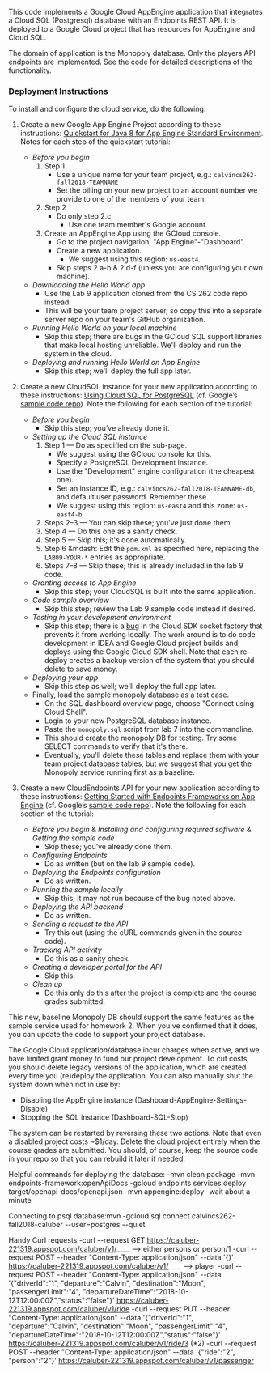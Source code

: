 This code implements a Google Cloud AppEngine application that
integrates a Cloud SQL (Postgresql) database with an Endpoints REST
API. It is deployed to a Google Cloud project that has resources for
AppEngine and Cloud SQL. 

The domain of application is the Monopoly database. Only the players
API endpoints are implemented. See the code for detailed descriptions
of the functionality.

### Deployment Instructions

To install and configure the cloud service, do the following.

1. Create a new Google App Engine Project according to these instructions:
[Quickstart for Java 8 for App Engine Standard Environment](https://cloud.google.com/appengine/docs/standard/java/quickstart).
Notes for each step of the quickstart tutorial:
    - *Before you begin*
        1. Step 1
            - Use a unique name for your team project,
                e.g.: `calvincs262-fall2018-TEAMNAME`
            - Set the billing on your new project to an account
                number we provide to one of the members of your team.
        2. Step 2
            - Do only step 2.c.
                - Use one team member's Google account.
        3. Create an AppEngine App using the GCloud console.
            - Go to the project navigation, "App Engine"-"Dashboard".
            - Create a new application.
                - We suggest using this region: `us-east4`.
            - Skip steps 2.a-b & 2.d-f (unless you are configuring your own machine).
    - *Downloading the Hello World app*
        - Use the Lab 9 application cloned from the CS 262 code repo instead.
        - This will be your team project server, so copy this into a
            separate server repo on your team's GitHub organization.
    - *Running Hello World on your local machine*
        - Skip this step; there are bugs in the GCloud SQL support libraries
            that make local hosting unreliable. We'll deploy and run the system
            in the cloud.
    - *Deploying and running Hello World on App Engine*
        - Skip this step; we'll deploy the full app later.

2. Create a new CloudSQL instance for your new application according to
these instructions:
[Using Cloud SQL for PostgreSQL](https://cloud.google.com/appengine/docs/standard/java/cloud-sql/using-cloud-sql-postgres)
(cf. Google&rsquo;s [sample code repo](https://github.com/GoogleCloudPlatform/java-docs-samples/tree/master/appengine-java8/cloudsql-postgres)).
Note the following for each section of the tutorial:
    - *Before you begin*
        - Skip this step; you&rsquo;ve already done it.
    - *Setting up the Cloud SQL instance*
        1. Step 1 &mdash; Do as specified on the sub-page.
            - We suggest using the GCloud console for this.
            - Specify a PostgreSQL Development instance.
            - Use the "Development" engine configuration
                (the cheapest one).
            - Set an instance ID,
                e.g.: `calvincs262-fall2018-TEAMNAME-db`,
                and default user password. Remember these.
            - We suggest using this region: `us-east4`
                and this zone: `us-east4-b`.
        2. Steps 2&ndash;3 &mdash; You can skip these; you've just done them.
        3. Step 4 &mdash; Do this one as a sanity check.
        4. Step 5 &mdash; Skip this; it's done automatically.
        5. Step 6 &mdash: Edit the `pom.xml` as specified here,
            replacing the `LAB09-YOUR-*` entries as appropriate.
        6. Steps 7&ndash;8 &mdash; Skip these;
            this is already included in the lab 9 code.
    - *Granting access to App Engine*
        - Skip this step; your CloudSQL is built into the same application.
    - *Code sample overview*
        - Skip this step; review the Lab 9 sample code instead if desired.
    - *Testing in your development environment*
        - Skip this step; there is a
    [bug](https://stackoverflow.com/questions/50705839/cloudsql-eclipse-java-standard-gae-java-lang-unsatisfiedlinkerror)
    in the Cloud SDK socket factory that prevents it from working locally.
    The work around is to do code development in IDEA and Google Cloud
    project builds and deploys using the Google Cloud SDK shell. Note that 
    each re-deploy creates a backup version of the system that you should delete
    to save money.
    - *Deploying your app*
        - Skip this step as well; we'll deploy the full app later.
    - Finally, load the sample monopoly database as a test case.
        - On the SQL dashboard overview page, choose "Connect using Cloud Shell".
        - Login to your new PostgreSQL database instance.
        - Paste the `monopoly.sql` script from lab 7 into the commandline.
        - This should create the monopoly DB for testing.
            Try some SELECT commands to verify that it's there.
        - Eventually, you'll delete these tables and replace them with your
            team project database tables, but we suggest that you get the
            Monopoly service running first as a baseline.

3. Create a new CloudEndpoints API for your new application according to
these instructions:
[Getting Started with Endpoints Frameworks on App Engine](https://cloud.google.com/endpoints/docs/frameworks/java/get-started-frameworks-java)
(cf. Google&rsquo;s [sample code repo](https://github.com/GoogleCloudPlatform/java-docs-samples/tree/master/appengine-java8/endpoints-v2-backend)).
Note the following for each section of the tutorial:
    - *Before you begin* &
        *Installing and configuring required software* &
        *Getting the sample code*
        - Skip these; you&rsquo;ve already done them.
    - *Configuring Endpoints*
        - Do as written (but on the lab 9 sample code).
    - *Deploying the Endpoints configuration*
        - Do as written.
    - *Running the sample locally*
        - Skip this; it may not run because of the bug noted above.
    - *Deploying the API backend*
        - Do as written.
    - *Sending a request to the API*
        - Try this out (using the cURL commands given in the source code).
    - *Tracking API activity*
        - Do this as a sanity check.
    - *Creating a developer portal for the API*
        - Skip this.
    - *Clean up*
        - Do this only do this after the project is complete and the
            course grades submitted.

This new, baseline Monopoly DB should support the same features as the sample
service used for homework 2. When you've confirmed that it does, you can update
the code to support your project database.

The Google Cloud application/database incur charges when active, and we
have limited grant money to fund our project development. To cut costs,
you should delete legacy versions of the application, which are created
every time you (re)deploy the application. You can also manually shut the
system down when not in use by:

- Disabling the AppEngine instance (Dashboard-AppEngine-Settings-Disable)
- Stopping the SQL instance (Dashboard-SQL-Stop)

The system can be restarted by reversing these two actions.
Note that even a disabled project costs ~$1/day. Delete the cloud
project entirely when the course grades are submitted. You should,
of course, keep the source code in your repo so that you can rebuild
it later if needed.


Helpful commands for deploying the database:
-mvn clean package
-mvn endpoints-framework:openApiDocs
-gcloud endpoints services deploy target/openapi-docs/openapi.json
-mvn appengine:deploy
-wait about a minute

Connecting to psql database:mvn 
-gcloud sql connect calvincs262-fall2018-caluber --user=postgres --quiet

Handy Curl requests
-curl --request GET https://caluber-221319.appspot.com/caluber/v1/____ --> either persons or person/1
-curl --request POST --header "Content-Type: application/json" --data '{<insert Data here>}' https://caluber-221319.appspot.com/caluber/v1/____ --> player
-curl --request POST --header "Content-Type: application/json" --data '{"driverId":"1", "departure":"Calvin", "destination":"Moon", "passengerLimit":"4", "departureDateTime":"2018-10-12T12:00:00Z","status":"false"}' https://caluber-221319.appspot.com/caluber/v1/ride
-curl --request PUT --header "Content-Type: application/json" --data '{"driverId":"1", "departure":"Calvin", "destination":"Moon", "passengerLimit":"4", "departureDateTime":"2018-10-12T12:00:00Z","status":"false"}' https://caluber-221319.appspot.com/caluber/v1/ride/3 (*2)
-curl --request POST --header "Content-Type: application/json" --data '{"ride":"2", "person":"2"}' https://caluber-221319.appspot.com/caluber/v1/passenger